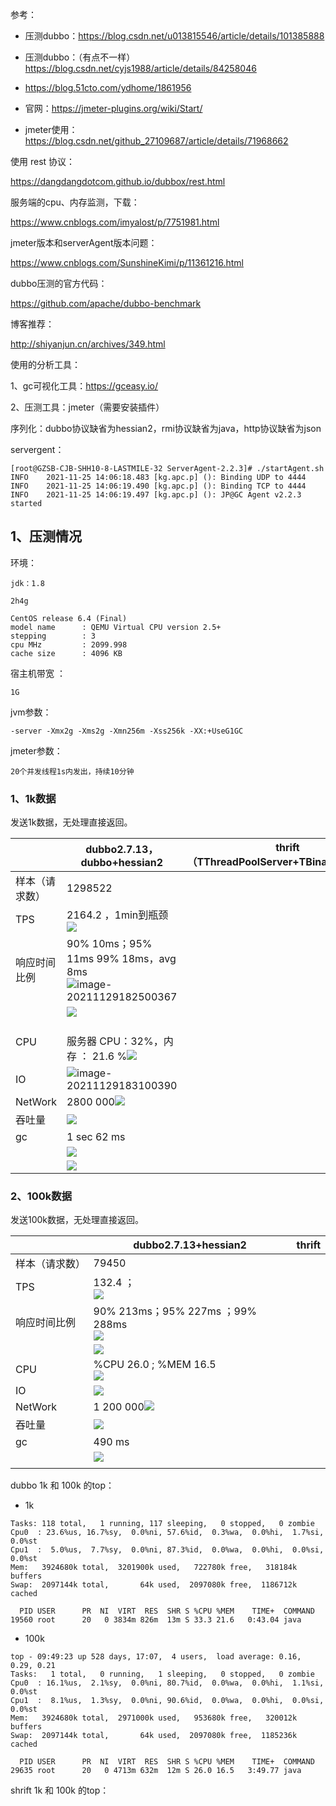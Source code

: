 参考：

- 压测dubbo：https://blog.csdn.net/u013815546/article/details/101385888

- 压测dubbo：（有点不一样）https://blog.csdn.net/cyjs1988/article/details/84258046

- https://blog.51cto.com/ydhome/1861956

- 官网：https://jmeter-plugins.org/wiki/Start/

- jmeter使用：https://blog.csdn.net/github_27109687/article/details/71968662

使用 rest 协议：

https://dangdangdotcom.github.io/dubbox/rest.html





服务端的cpu、内存监测，下载：

https://www.cnblogs.com/imyalost/p/7751981.html

jmeter版本和serverAgent版本问题：

https://www.cnblogs.com/SunshineKimi/p/11361216.html

dubbo压测的官方代码：

https://github.com/apache/dubbo-benchmark



博客推荐：

http://shiyanjun.cn/archives/349.html



使用的分析工具：

1、gc可视化工具：https://gceasy.io/

2、压测工具：jmeter（需要安装插件）



序列化：dubbo协议缺省为hessian2，rmi协议缺省为java，http协议缺省为json





servergent：

```
[root@GZSB-CJB-SHH10-8-LASTMILE-32 ServerAgent-2.2.3]# ./startAgent.sh 
INFO    2021-11-25 14:06:18.483 [kg.apc.p] (): Binding UDP to 4444
INFO    2021-11-25 14:06:19.490 [kg.apc.p] (): Binding TCP to 4444
INFO    2021-11-25 14:06:19.497 [kg.apc.p] (): JP@GC Agent v2.2.3 started

```





## 1、压测情况

环境：

```
jdk：1.8

2h4g

CentOS release 6.4 (Final)
model name      : QEMU Virtual CPU version 2.5+
stepping        : 3
cpu MHz         : 2099.998
cache size      : 4096 KB
```

宿主机带宽 ：

```
1G
```

jvm参数：

```
-server -Xmx2g -Xms2g -Xmn256m -Xss256k -XX:+UseG1GC
```

jmeter参数：

```
20个并发线程1s内发出，持续10分钟
```



### 1、1k数据

发送1k数据，无处理直接返回。

|                | dubbo2.7.13，dubbo+hessian2                                  | thrift（TThreadPoolServer+TBinaryProtocol） |
| -------------- | ------------------------------------------------------------ | ------------------------------------------- |
| 样本（请求数） | 1298522                                                      |                                             |
| TPS            | 2164.2  ，1min到瓶颈<br />![](picture/image-20211129182941303.png) |                                             |
| 响应时间比例   | 90% 10ms；95% 11ms 99% 18ms，avg 8ms![image-20211129182500367](picture/image-20211129182500367.png) |                                             |
|                | ![](picture/image-20211129182730558.png)                     |                                             |
| CPU            | <br />服务器 CPU：32%，内存 ： 21.6 %![](picture/image-20211129182545191.png) |                                             |
| IO             | ![image-20211129183100390](picture/image-20211129183100390.png) |                                             |
| NetWork        | 2800 000![](picture/image-20211129183054623.png)             |                                             |
| 吞吐量         | ![](picture/image-20211129183200284.png)                     |                                             |
| gc             | 1 sec 62 ms                                                  |                                             |
|                | ![](picture/image-20211129183915989.png)                     |                                             |
|                | ![](picture/image-20211130092624053.png)                     |                                             |



### 2、100k数据

发送100k数据，无处理直接返回。

|                | dubbo2.7.13+hessian2                                         | thrift |
| -------------- | ------------------------------------------------------------ | ------ |
| 样本（请求数） | 79450                                                        |        |
| TPS            | 132.4 ；<br />![](picture/image-20211130095928574.png)       |        |
| 响应时间比例   | 90% 213ms；95% 227ms ；99% 288ms<br />![](picture/image-20211130095420414.png) |        |
|                | ![](picture/image-20211130095913354.png)                     |        |
| CPU            | %CPU 26.0 ; %MEM 16.5<br />![](picture/image-20211130100005057.png) |        |
| IO             | ![](picture/image-20211130095948793.png)                     |        |
| NetWork        | 1 200 000![](picture/image-20211130095630222.png)            |        |
| 吞吐量         | ![](picture/image-20211130095827620.png)                     |        |
| gc             | 490 ms                                                       |        |
|                | ![](picture/image-20211130100435608.png)                     |        |
|                |                                                              |        |

 



dubbo 1k 和 100k 的top：

- 1k

```
Tasks: 118 total,   1 running, 117 sleeping,   0 stopped,   0 zombie
Cpu0  : 23.6%us, 16.7%sy,  0.0%ni, 57.6%id,  0.3%wa,  0.0%hi,  1.7%si,  0.0%st
Cpu1  :  5.0%us,  7.7%sy,  0.0%ni, 87.3%id,  0.0%wa,  0.0%hi,  0.0%si,  0.0%st
Mem:   3924680k total,  3201900k used,   722780k free,   318184k buffers
Swap:  2097144k total,       64k used,  2097080k free,  1186712k cached

  PID USER      PR  NI  VIRT  RES  SHR S %CPU %MEM    TIME+  COMMAND                                                                                                       
19560 root      20   0 3834m 826m  13m S 33.3 21.6   0:43.04 java    
```

- 100k

```
top - 09:49:23 up 528 days, 17:07,  4 users,  load average: 0.16, 0.29, 0.21
Tasks:   1 total,   0 running,   1 sleeping,   0 stopped,   0 zombie
Cpu0  : 16.1%us,  2.1%sy,  0.0%ni, 80.7%id,  0.0%wa,  0.0%hi,  1.1%si,  0.0%st
Cpu1  :  8.1%us,  1.3%sy,  0.0%ni, 90.6%id,  0.0%wa,  0.0%hi,  0.0%si,  0.0%st
Mem:   3924680k total,  2971000k used,   953680k free,   320012k buffers
Swap:  2097144k total,       64k used,  2097080k free,  1185236k cached

  PID USER      PR  NI  VIRT  RES  SHR S %CPU %MEM    TIME+  COMMAND                                                                                                       
29635 root      20   0 4713m 632m  12m S 26.0 16.5   3:49.77 java
```

shrift 1k 和 100k 的top：